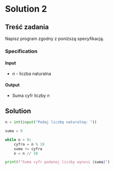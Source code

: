 # Solution 2

## Treść zadania

Napisz program zgodny z poniższą specyfikacją.

### Specification

#### Input

* $n$ - liczba naturalna

#### Output

* Suma cyfr liczby $n$

## Solution

```python
n = int(input("Podaj liczbę naturalną: "))

suma = 0

while n > 0:
    cyfra = n % 10
    suma += cyfra
    n = n // 10

print(f"Suma cyfr podanej liczby wynosi {suma}")
```
